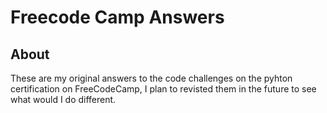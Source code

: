 # Freecode Camp Answers 


## About <a name = "about"></a>

These are my original answers to the code challenges on the pyhton certification on FreeCodeCamp, I plan to revisted them in the future to see what would I do different.